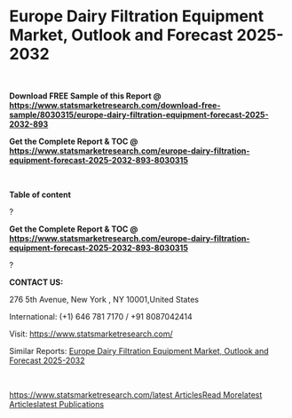 <h1>Europe Dairy Filtration Equipment Market, Outlook and Forecast 2025-2032</h1><br/><p><strong>Download FREE Sample of this Report @ <a href="https://www.statsmarketresearch.com/download-free-sample/8030315/europe-dairy-filtration-equipment-forecast-2025-2032-893">https://www.statsmarketresearch.com/download-free-sample/8030315/europe-dairy-filtration-equipment-forecast-2025-2032-893</a></strong></p>
 
 
 
 <div><b>Get the Complete Report & TOC @ <a href="https://www.statsmarketresearch.com/europe-dairy-filtration-equipment-forecast-2025-2032-893-8030315">https://www.statsmarketresearch.com/europe-dairy-filtration-equipment-forecast-2025-2032-893-8030315</a></b></div>
 
 
 
 <p><br />
 
 <b>Table of content</b></p>
 
 
 
 <p>? </p>
 
 
 
 <div><b>Get the Complete Report & TOC @ <a href="https://www.statsmarketresearch.com/europe-dairy-filtration-equipment-forecast-2025-2032-893-8030315">https://www.statsmarketresearch.com/europe-dairy-filtration-equipment-forecast-2025-2032-893-8030315</a></b></div>
 
 
 
 <p>? </p>
 
 
 
 <p><b>CONTACT US:</b><br />
 
 276 5th Avenue, New York , NY 10001,United States<br />
 
 International: (+1) 646 781 7170 / +91 8087042414<br />
 
 Visit: <a href="https://www.statsmarketresearch.com/">https://www.statsmarketresearch.com/</a><br />
 
 Similar Reports: <a href="https://www.statsmarketresearch.com/europe-dairy-filtration-equipment-forecast-2025-2032-893-8030315">Europe Dairy Filtration Equipment Market, Outlook and Forecast 2025-2032</a><br />
 
 <br />
 
 <a href="https://gyeongbokgung.com">https://www.statsmarketresearch.com/</a><a href="https://hallyeomaritime.com">latest Articles</a><a href="https://jingwansa.com">Read More</a><a href="https://nguoiviet.jp/">latest Articles</a><a href="https://www.intelmarketresearch.com/">latest Publications</a></p>